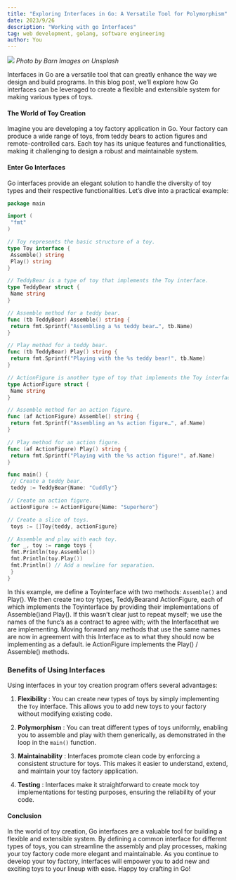 ```yaml
---
title: "Exploring Interfaces in Go: A Versatile Tool for Polymorphism"
date: 2023/9/26
description: "Working with go Interfaces"
tag: web development, golang, software engineering
author: You
---
```

![](https://cdn-images-1.medium.com/max/1024/0*H4e-fr_2Dp_w5-ZV)
_Photo by Barn Images on Unsplash_

Interfaces in Go are a versatile tool that can greatly enhance the way we design and build programs. In this blog post, we’ll explore how Go interfaces can be leveraged to create a flexible and extensible system for making various types of toys.

#### The World of Toy Creation

Imagine you are developing a toy factory application in Go. Your factory can produce a wide range of toys, from teddy bears to action figures and remote-controlled cars. Each toy has its unique features and functionalities, making it challenging to design a robust and maintainable system.

#### Enter Go Interfaces

Go interfaces provide an elegant solution to handle the diversity of toy types and their respective functionalities. Let’s dive into a practical example:

```go
package main

import (
 "fmt"
)

// Toy represents the basic structure of a toy.
type Toy interface {
 Assemble() string
 Play() string
}

// TeddyBear is a type of toy that implements the Toy interface.
type TeddyBear struct {
 Name string
}

// Assemble method for a teddy bear.
func (tb TeddyBear) Assemble() string {
 return fmt.Sprintf("Assembling a %s teddy bear…", tb.Name)
}

// Play method for a teddy bear.
func (tb TeddyBear) Play() string {
 return fmt.Sprintf("Playing with the %s teddy bear!", tb.Name)
}

// ActionFigure is another type of toy that implements the Toy interface.
type ActionFigure struct {
 Name string
}

// Assemble method for an action figure.
func (af ActionFigure) Assemble() string {
 return fmt.Sprintf("Assembling an %s action figure…", af.Name)
}

// Play method for an action figure.
func (af ActionFigure) Play() string {
 return fmt.Sprintf("Playing with the %s action figure!", af.Name)
}

func main() {
 // Create a teddy bear.
 teddy := TeddyBear{Name: "Cuddly"}

// Create an action figure.
 actionFigure := ActionFigure{Name: "Superhero"}

// Create a slice of toys.
 toys := []Toy{teddy, actionFigure}

// Assemble and play with each toy.
 for _, toy := range toys {
 fmt.Println(toy.Assemble())
 fmt.Println(toy.Play())
 fmt.Println() // Add a newline for separation.
 }
}
```

In this example, we define a Toyinterface with two methods: `Assemble()` and Play(). We then create two toy types, TeddyBearand ActionFigure, each of which implements the Toyinterface by providing their implementations of Assemble()and Play(). If this wasn’t clear just to repeat myself; we use the names of the func’s as a contract to agree with; with the Interfacethat we are implementing. Moving forward any methods that use the same names are now in agreement with this Interface as to what they should now be implementing as a default. ie ActionFigure implements the Play() / Assemble() methods.

### Benefits of Using Interfaces

Using interfaces in your toy creation program offers several advantages:

1. **Flexibility** : You can create new types of toys by simply implementing the `Toy` interface. This allows you to add new toys to your factory without modifying existing code.

2. **Polymorphism** : You can treat different types of toys uniformly, enabling you to assemble and play with them generically, as demonstrated in the loop in the `main()` function.

3. **Maintainability** : Interfaces promote clean code by enforcing a consistent structure for toys. This makes it easier to understand, extend, and maintain your toy factory application.

4. **Testing** : Interfaces make it straightforward to create mock toy implementations for testing purposes, ensuring the reliability of your code.

#### Conclusion

In the world of toy creation, Go interfaces are a valuable tool for building a flexible and extensible system. By defining a common interface for different types of toys, you can streamline the assembly and play processes, making your toy factory code more elegant and maintainable. As you continue to develop your toy factory, interfaces will empower you to add new and exciting toys to your lineup with ease. Happy toy crafting in Go!
